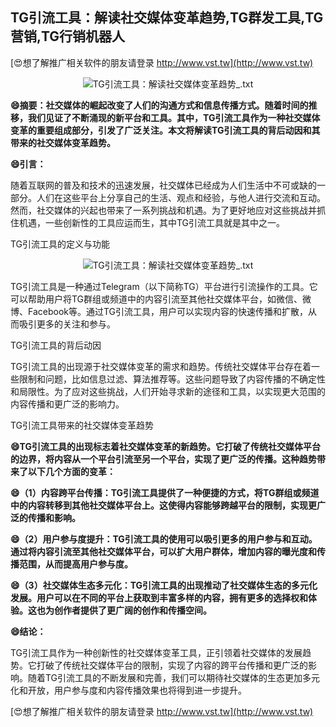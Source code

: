 ## **TG引流工具：解读社交媒体变革趋势,TG群发工具,TG营销,TG行销机器人**

[😍想了解推广相关软件的朋友请登录 http://www.vst.tw](http://www.vst.tw)

 <center><img src="https://vst.tw/MP4/tuiguang/png/6.png" alt="TG引流工具：解读社交媒体变革趋势_.txt"></center>

**😄摘要：社交媒体的崛起改变了人们的沟通方式和信息传播方式。随着时间的推移，我们见证了不断涌现的新平台和工具。其中，TG引流工具作为一种社交媒体变革的重要组成部分，引发了广泛关注。本文将解读TG引流工具的背后动因和其带来的社交媒体变革趋势。**

**😄引言：**

随着互联网的普及和技术的迅速发展，社交媒体已经成为人们生活中不可或缺的一部分。人们在这些平台上分享自己的生活、观点和经验，与他人进行交流和互动。然而，社交媒体的兴起也带来了一系列挑战和机遇。为了更好地应对这些挑战并抓住机遇，一些创新性的工具应运而生，其中TG引流工具就是其中之一。

TG引流工具的定义与功能

 <center><img src="https://vst.tw/MP4/tuiguang/png/1.png" alt="TG引流工具：解读社交媒体变革趋势_.txt"></center>

TG引流工具是一种通过Telegram（以下简称TG）平台进行引流操作的工具。它可以帮助用户将TG群组或频道中的内容引流至其他社交媒体平台，如微信、微博、Facebook等。通过TG引流工具，用户可以实现内容的快速传播和扩散，从而吸引更多的关注和参与。

TG引流工具的背后动因

TG引流工具的出现源于社交媒体变革的需求和趋势。传统社交媒体平台存在着一些限制和问题，比如信息过滤、算法推荐等。这些问题导致了内容传播的不确定性和局限性。为了应对这些挑战，人们开始寻求新的途径和工具，以实现更大范围的内容传播和更广泛的影响力。

TG引流工具带来的社交媒体变革趋势

**😄TG引流工具的出现标志着社交媒体变革的新趋势。它打破了传统社交媒体平台的边界，将内容从一个平台引流至另一个平台，实现了更广泛的传播。这种趋势带来了以下几个方面的变革：**

**😄（1）内容跨平台传播：TG引流工具提供了一种便捷的方式，将TG群组或频道中的内容转移到其他社交媒体平台上。这使得内容能够跨越平台的限制，实现更广泛的传播和影响。**

**😄（2）用户参与度提升：TG引流工具的使用可以吸引更多的用户参与和互动。通过将内容引流至其他社交媒体平台，可以扩大用户群体，增加内容的曝光度和传播范围，从而提高用户参与度。**

**😄（3）社交媒体生态多元化：TG引流工具的出现推动了社交媒体生态的多元化发展。用户可以在不同的平台上获取到丰富多样的内容，拥有更多的选择权和体验。这也为创作者提供了更广阔的创作和传播空间。**

**😄结论：**

TG引流工具作为一种创新性的社交媒体变革工具，正引领着社交媒体的发展趋势。它打破了传统社交媒体平台的限制，实现了内容的跨平台传播和更广泛的影响。随着TG引流工具的不断发展和完善，我们可以期待社交媒体的生态更加多元化和开放，用户参与度和内容传播效果也将得到进一步提升。

[😍想了解推广相关软件的朋友请登录 http://www.vst.tw](http://www.vst.tw)



